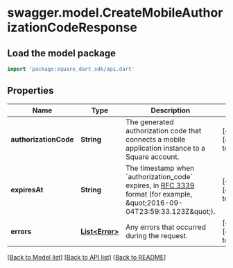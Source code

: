 # swagger.model.CreateMobileAuthorizationCodeResponse

## Load the model package
```dart
import 'package:square_dart_sdk/api.dart'
```

## Properties
Name | Type | Description | Notes
------------ | ------------- | ------------- | -------------
**authorizationCode** | **String** | The generated authorization code that connects a mobile application instance to a Square account. | [optional] [default to null]
**expiresAt** | **String** | The timestamp when &#x60;authorization_code&#x60; expires, in [RFC 3339](https://tools.ietf.org/html/rfc3339) format (for example, \&quot;2016-09-04T23:59:33.123Z\&quot;). | [optional] [default to null]
**errors** | [**List&lt;Error&gt;**](Error.md) | Any errors that occurred during the request. | [optional] [default to []]

[[Back to Model list]](../README.md#documentation-for-models) [[Back to API list]](../README.md#documentation-for-api-endpoints) [[Back to README]](../README.md)

